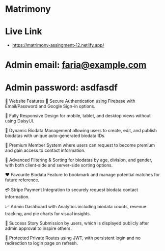 # Matrimony

# Live Link

- https://matrimony-assingment-12.netlify.app/

# Admin email: faria@example.com
# Admin password: asdfasdf

🌟 Website Features
🔐 Secure Authentication using Firebase with Email/Password and Google Sign-in options.

📱 Fully Responsive Design for mobile, tablet, and desktop views without using DaisyUI.

📄 Dynamic Biodata Management allowing users to create, edit, and publish biodatas with unique auto-generated biodata IDs.

💎 Premium Member System where users can request to become premium and gain access to contact information.

🎯 Advanced Filtering & Sorting for biodatas by age, division, and gender, with both client-side and server-side sorting options.

❤️ Favourite Biodata Feature to bookmark and manage potential matches for future reference.

💳 Stripe Payment Integration to securely request biodata contact information.

📈 Admin Dashboard with Analytics including biodata counts, revenue tracking, and pie charts for visual insights.

🥂 Success Story Submission by users, which is displayed publicly after admin approval to inspire others.

🔄 Protected Private Routes using JWT, with persistent login and no redirection to login page on refresh.